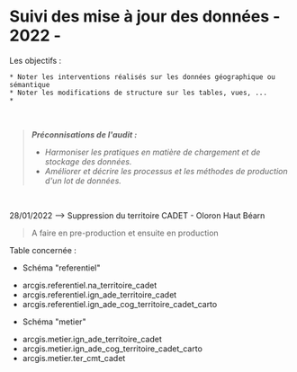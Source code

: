 Suivi des mise à jour des données - 2022 -
====


Les objectifs :

	* Noter les interventions réalisés sur les données géographique ou sémantique
	* Noter les modifications de structure sur les tables, vues, ...
	* 
</br>

>**_Préconnisations de l'audit :_**
>	+ *_Harmoniser les pratiques en matière de chargement et de stockage des données._*
>	+ *_Améliorer et décrire les processus et les méthodes de production d'un lot de données._*

</br>

28/01/2022
--> Suppression du territoire CADET - Oloron Haut Béarn

>A faire en pre-production et ensuite en production

Table concernée :
* Schéma "referentiel"
- arcgis.referentiel.na_territoire_cadet
- arcgis.referentiel.ign_ade_territoire_cadet
- arcgis.referentiel.ign_ade_cog_territoire_cadet_carto

* Schéma "metier"
- arcgis.metier.ign_ade_territoire_cadet
- arcgis.metier.ign_ade_cog_territoire_cadet_carto
- arcgis.metier.ter_cmt_cadet

</br>
